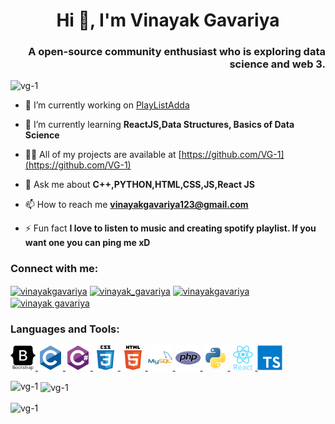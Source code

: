 <!--[![MasterHead](https://c.tenor.com/_DOBjnGspYAAAAAC/code-coding.gif)](https://rishavchanda.io)-->
<h1 align="center">Hi 👋, I'm Vinayak Gavariya</h1>
<h3 align="right">A open-source community enthusiast who is exploring data science and web 3.</h3>
  
<!-- <img align="center" alt="Coding" width="500" src="https://i.pinimg.com/originals/a5/35/60/a53560c8088900e266880f779dacced7.gif"> -->

<p align="left"> <img src="https://komarev.com/ghpvc/?username=vg-1&label=Profile%20views&color=0e75b6&style=flat" alt="vg-1" /> </p>

<!--p align="left"> <a href="https://github.com/ryo-ma/github-profile-trophy"><img src="https://github-profile-trophy.vercel.app/?username=vg-1" alt="vg-1" /></a> </p-->

<!--p align="left"> <a href="https://twitter.com/gavariyavinayak" target="blank"><img src="https://img.shields.io/twitter/follow/gavariyavinayak?logo=twitter&style=for-the-badge" alt="gavariyavinayak" /></a> </p-->

- 🔭 I’m currently working on [PlayListAdda](https://github.com/VG-1/PlayListAdda)

- 🌱 I’m currently learning **ReactJS,Data Structures, Basics of Data Science**

- 👨‍💻 All of my projects are available at [https://github.com/VG-1](https://github.com/VG-1)

- 💬 Ask me about **C++,PYTHON,HTML,CSS,JS,React JS**

- 📫 How to reach me **vinayakgavariya123@gmail.com**

- ⚡ Fun fact **I love to listen to music and creating spotify playlist. If you want one you can ping me xD**

<h3 align="left">Connect with me:</h3>
<p align="left">
<!--a href="https://twitter.com/gavariyavinayak" target="blank"><img align="center" src="https://raw.githubusercontent.com/rahuldkjain/github-profile-readme-generator/master/src/images/icons/Social/twitter.svg" alt="gavariyavinayak" height="30" width="40" /></a-->
<a href="https://linkedin.com/in/vinayakgavariya" target="blank"><img align="center" src="https://raw.githubusercontent.com/rahuldkjain/github-profile-readme-generator/master/src/images/icons/Social/linked-in-alt.svg" alt="vinayakgavariya" height="30" width="40" /></a>
<a href="https://stackoverflow.com/users/vinayak_gavariya" target="blank"><img align="center" src="https://raw.githubusercontent.com/rahuldkjain/github-profile-readme-generator/master/src/images/icons/Social/stack-overflow.svg" alt="vinayak_gavariya" height="30" width="40" /></a>
<a href="https://instagram.com/vinayakgavariya" target="blank"><img align="center" src="https://raw.githubusercontent.com/rahuldkjain/github-profile-readme-generator/master/src/images/icons/Social/instagram.svg" alt="vinayakgavariya" height="30" width="40" /></a>
<a href="https://www.youtube.com/c/vinayakgavariya" target="blank"><img align="center" src="https://raw.githubusercontent.com/rahuldkjain/github-profile-readme-generator/master/src/images/icons/Social/youtube.svg" alt="vinayak gavariya" height="30" width="40" /></a>
</p>

<h3 align="left">Languages and Tools:</h3>
<p align="left"> <a href="https://getbootstrap.com" target="_blank" rel="noreferrer"> <img src="https://raw.githubusercontent.com/devicons/devicon/master/icons/bootstrap/bootstrap-plain-wordmark.svg" alt="bootstrap" width="40" height="40"/> </a> <a href="https://www.cprogramming.com/" target="_blank" rel="noreferrer"> <img src="https://raw.githubusercontent.com/devicons/devicon/master/icons/c/c-original.svg" alt="c" width="40" height="40"/> </a> <a href="https://www.w3schools.com/cs/" target="_blank" rel="noreferrer"> <img src="https://raw.githubusercontent.com/devicons/devicon/master/icons/csharp/csharp-original.svg" alt="csharp" width="40" height="40"/> </a> <a href="https://www.w3schools.com/css/" target="_blank" rel="noreferrer"> <img src="https://raw.githubusercontent.com/devicons/devicon/master/icons/css3/css3-original-wordmark.svg" alt="css3" width="40" height="40"/> </a> <a href="https://www.w3.org/html/" target="_blank" rel="noreferrer"> <img src="https://raw.githubusercontent.com/devicons/devicon/master/icons/html5/html5-original-wordmark.svg" alt="html5" width="40" height="40"/> </a> <a href="https://www.mysql.com/" target="_blank" rel="noreferrer"> <img src="https://raw.githubusercontent.com/devicons/devicon/master/icons/mysql/mysql-original-wordmark.svg" alt="mysql" width="40" height="40"/> </a> <a href="https://www.php.net" target="_blank" rel="noreferrer"> <img src="https://raw.githubusercontent.com/devicons/devicon/master/icons/php/php-original.svg" alt="php" width="40" height="40"/> </a> <a href="https://www.python.org" target="_blank" rel="noreferrer"> <img src="https://raw.githubusercontent.com/devicons/devicon/master/icons/python/python-original.svg" alt="python" width="40" height="40"/> </a> <a href="https://reactjs.org/" target="_blank" rel="noreferrer"> <img src="https://raw.githubusercontent.com/devicons/devicon/master/icons/react/react-original-wordmark.svg" alt="react" width="40" height="40"/> </a> <a href="https://www.typescriptlang.org/" target="_blank" rel="noreferrer"> <img src="https://raw.githubusercontent.com/devicons/devicon/master/icons/typescript/typescript-original.svg" alt="typescript" width="40" height="40"/> </a> </p>

<p><img align="left" src="https://github-readme-stats.vercel.app/api/top-langs?username=vg-1&show_icons=true&locale=en&layout=compact" alt="vg-1" /></p>

<p>&nbsp;<img align="center" src="https://github-readme-stats.vercel.app/api?username=vg-1&show_icons=true&locale=en" alt="vg-1" /></p>

<p><img align="center" src="https://github-readme-streak-stats.herokuapp.com/?user=vg-1&" alt="vg-1" /></p>
